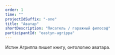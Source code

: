 ```yaml
---
order: 1
time: ""
projectIdSuffix: "-one"
title: "Аватар"
shortDescription: "Писатель / гаражный философ"
participantId: "eastyn-agrippa"
---
```


Истин Агриппа пишет книгу, онтологию аватара.

